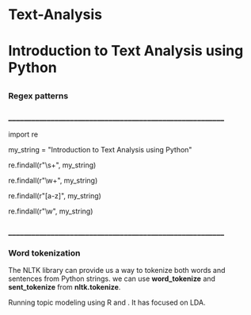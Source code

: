 # Text-Analysis

# Introduction to Text Analysis using Python
##
##
### Regex patterns
### ________________________________________________________

import re

my_string = "Introduction to Text Analysis using Python"

re.findall(r"\s+", my_string)

re.findall(r"\w+", my_string)

re.findall(r"[a-z]", my_string)

re.findall(r"\w", my_string)

### ________________________________________________________

### Word tokenization 

The NLTK library can provide us a way to tokenize both words and sentences from Python strings.  we can use **word_tokenize** and **sent_tokenize** from **nltk.tokenize**. 

Running topic modeling using R and . 
It has focused on LDA.  
